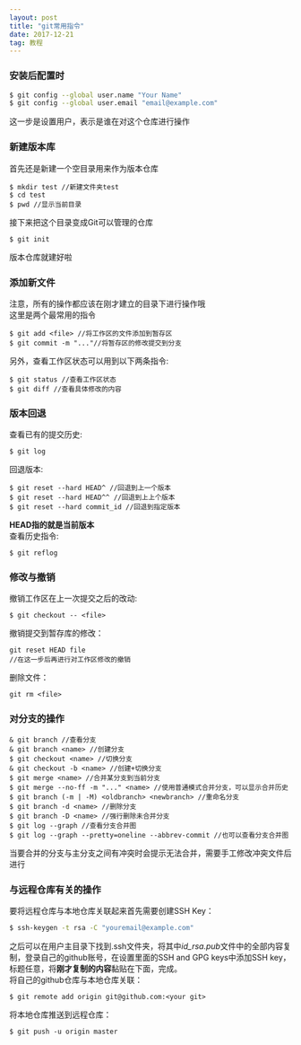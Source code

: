 ```yaml
---
layout: post
title: "git常用指令"
date: 2017-12-21
tag: 教程
---   
```

### 安装后配置时      

```bash
$ git config --global user.name "Your Name"     
$ git config --global user.email "email@example.com"        
```
这一步是设置用户，表示是谁在对这个仓库进行操作     

### 新建版本库       

首先还是新建一个空目录用来作为版本仓库     

```
$ mkdir test //新建文件夹test        
$ cd test       
$ pwd //显示当前目录      
```
接下来把这个目录变成Git可以管理的仓库        

```
$ git init
```
版本仓库就建好啦        

### 添加新文件       

注意，所有的操作都应该在刚才建立的目录下进行操作哦       
这里是两个最常用的指令     
```
$ git add <file> //将工作区的文件添加到暂存区      
$ git commit -m "..."//将暂存区的修改提交到分支     
```
另外，查看工作区状态可以用到以下两条指令:       
```
$ git status //查看工作区状态        
$ git diff //查看具体修改的内容        
```
### 版本回退        

查看已有的提交历史:      
```
$ git log
```
回退版本:       
```
$ git reset --hard HEAD^ //回退到上一个版本     
$ git reset --hard HEAD^^ //回退到上上个版本       
$ git reset --hard commit_id //回退到指定版本      
```
**HEAD指的就是当前版本**        
查看历史指令:
```
$ git reflog
```
### 修改与撤销       
撤销工作区在上一次提交之后的改动:       
```
$ git checkout -- <file>
```
撤销提交到暂存库的修改：        
```
git reset HEAD file     
//在这一步后再进行对工作区修改的撤销     
```
删除文件：       
```
git rm <file>
```
### 对分支的操作      
```
& git branch //查看分支     
& git branch <name> //创建分支      
$ git checkout <name> //切换分支        
& git checkout -b <name> //创建+切换分支      
$ git merge <name> //合并某分支到当前分支     
$ git merge --no-ff -m "..." <name> //使用普通模式合并分支，可以显示合并历史       
$ git branch (-m | -M) <oldbranch> <newbranch> //重命名分支      
$ git branch -d <name> //删除分支       
$ git branch -D <name> //强行删除未合并分支
$ git log --graph //查看分支合并图     
$ git log --graph --pretty=oneline --abbrev-commit //也可以查看分支合并图     
```
当要合并的分支与主分支之间有冲突时会提示无法合并，需要手工修改冲突文件后进行      

### 与远程仓库有关的操作      

要将远程仓库与本地仓库关联起来首先需要创建SSH Key：       
```bash
$ ssh-keygen -t rsa -C "youremail@example.com"
```
之后可以在用户主目录下找到.ssh文件夹，将其中*id_rsa.pub*文件中的全部内容复制，登录自己的github账号，在设置里面的SSH and GPG keys中添加SSH key，标题任意，将**刚才复制的内容**黏贴在下面，完成。        
将自己的github仓库与本地仓库关联：

```
$ git remote add origin git@github.com:<your git>
```
将本地仓库推送到远程仓库：
```
$ git push -u origin master
```
